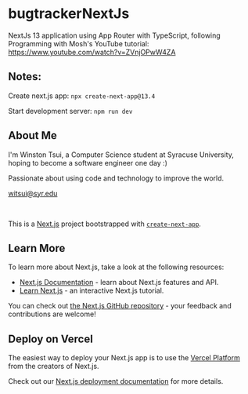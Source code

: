 # bugtrackerNextJs
NextJs 13 application using App Router with TypeScript, following Programming with Mosh's YouTube tutorial: https://www.youtube.com/watch?v=ZVnjOPwW4ZA

## Notes:

Create next.js app: `npx create-next-app@13.4`

Start development server: `npm run dev`

## About Me

I'm Winston Tsui, a Computer Science student at Syracuse University, hoping to become a software engineer one day :)

Passionate about using code and technology to improve the world.

witsui@syr.edu

<br>

This is a [Next.js](https://nextjs.org/) project bootstrapped with [`create-next-app`](https://github.com/vercel/next.js/tree/canary/packages/create-next-app).

## Learn More

To learn more about Next.js, take a look at the following resources:

- [Next.js Documentation](https://nextjs.org/docs) - learn about Next.js features and API.
- [Learn Next.js](https://nextjs.org/learn) - an interactive Next.js tutorial.

You can check out [the Next.js GitHub repository](https://github.com/vercel/next.js/) - your feedback and contributions are welcome!

## Deploy on Vercel

The easiest way to deploy your Next.js app is to use the [Vercel Platform](https://vercel.com/new?utm_medium=default-template&filter=next.js&utm_source=create-next-app&utm_campaign=create-next-app-readme) from the creators of Next.js.

Check out our [Next.js deployment documentation](https://nextjs.org/docs/deployment) for more details.
